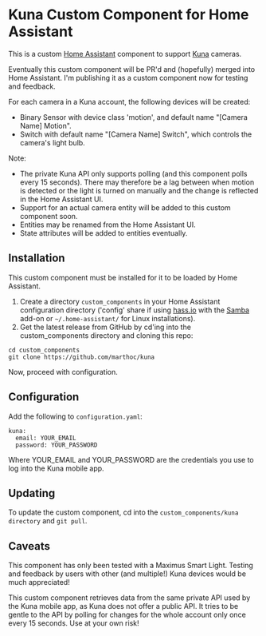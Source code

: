 # Kuna Custom Component for Home Assistant

This is a custom [Home Assistant](https://home-assistant.io/) component to support [Kuna](www.getkuna.com) cameras.

Eventually this custom component will be PR'd and (hopefully) merged into Home Assistant. I'm publishing it as a custom component now for testing and feedback.

For each camera in a Kuna account, the following devices will be created:

- Binary Sensor with device class 'motion', and default name "[Camera Name] Motion".
- Switch with default name "[Camera Name] Switch", which controls the camera's light bulb.

Note:

- The private Kuna API only supports polling (and this component polls every 15 seconds). There may therefore be a lag between when motion is detected or the light is turned on manually and the change is reflected in the Home Assistant UI.
- Support for an actual camera entity will be added to this custom component soon. 
- Entities may be renamed from the Home Assistant UI.
- State attributes will be added to entities eventually.

## Installation
This custom component must be installed for it to be loaded by Home Assistant.

1. Create a directory `custom_components` in your Home Assistant configuration directory ('config' share if using [hass.io](https://home-assistant.io/hassio/) with the [Samba](https://home-assistant.io/addons/samba/) add-on or `~/.home-assistant/` for Linux installations).
1. Get the latest release from GitHub by cd'ing into the custom_components directory and cloning this repo:
```
cd custom_components
git clone https://github.com/marthoc/kuna
```

Now, proceed with configuration.

## Configuration

Add the following to `configuration.yaml`:

```
kuna:
  email: YOUR_EMAIL
  password: YOUR_PASSWORD
```

Where YOUR_EMAIL and YOUR_PASSWORD are the credentials you use to log into the Kuna mobile app.

## Updating

To update the custom component, cd into the `custom_components/kuna directory` and `git pull`.

## Caveats

This component has only been tested with a Maximus Smart Light. Testing and feedback by users with other (and multiple!) Kuna devices would be much appreciated!

This custom component retrieves data from the same private API used by the Kuna mobile app, as Kuna does not offer a public API. It tries to be gentle to the API by polling for changes for the whole account only once every 15 seconds. Use at your own risk!

